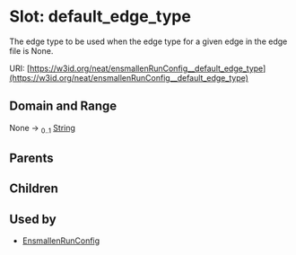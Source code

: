 
# Slot: default_edge_type


The edge type to be used when the edge type for a given edge in the edge file is None.

URI: [https://w3id.org/neat/ensmallenRunConfig__default_edge_type](https://w3id.org/neat/ensmallenRunConfig__default_edge_type)


## Domain and Range

None &#8594;  <sub>0..1</sub> [String](types/String.md)

## Parents


## Children


## Used by

 * [EnsmallenRunConfig](EnsmallenRunConfig.md)
